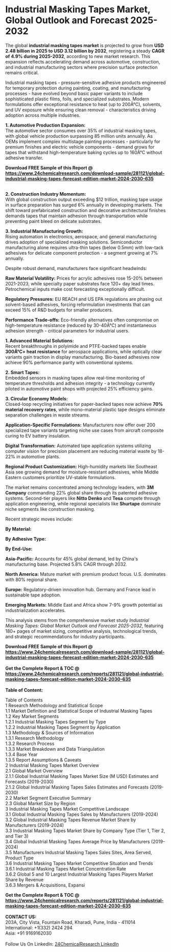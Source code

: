<h1>Industrial Masking Tapes Market, Global Outlook and Forecast 2025-2032</h1><p>The global <strong>industrial masking tapes market</strong> is projected to grow from <strong>USD 2.48 billion in 2025 to USD 3.12 billion by 2032</strong>, registering a steady <strong>CAGR of 4.9% during 2025-2032</strong>, according to new market research. This expansion reflects accelerating demand across automotive, construction, and industrial manufacturing sectors where precision surface protection remains critical.</p><p>Industrial masking tapes - pressure-sensitive adhesive products engineered for temporary protection during painting, coating, and manufacturing processes - have evolved beyond basic paper variants to include sophisticated plastic films, foils, and specialized substrates. Modern formulations offer exceptional resistance to heat (up to 200Â°C), solvents, and UV exposure while ensuring clean removal - characteristics driving adoption across multiple industries.</p><p><strong>1. Automotive Production Expansion:</strong><br>
The automotive sector consumes over 35% of industrial masking tapes, with global vehicle production surpassing 85 million units annually. As OEMs implement complex multistage painting processes - particularly for premium finishes and electric vehicle components - demand grows for tapes that withstand high-temperature baking cycles up to 160Â°C without adhesive transfer.</p><div><b>Download FREE Sample of this Report @ 
            <a href="https://www.24chemicalresearch.com/download-sample/281121/global-industrial-masking-tapes-forecast-edition-market-2024-2030-635">
            https://www.24chemicalresearch.com/download-sample/281121/global-industrial-masking-tapes-forecast-edition-market-2024-2030-635</a></b></div><br><p><strong>2. Construction Industry Momentum:</strong><br>
With global construction output exceeding $12 trillion, masking tape usage in surface preparation has surged 6% annually in developing markets. The shift toward prefabricated construction and decorative architectural finishes demands tapes that maintain adhesion through transportation while preventing paint bleed on delicate substrates.</p><p><strong>3. Industrial Manufacturing Growth:</strong><br>
Rising automation in electronics, aerospace, and general manufacturing drives adoption of specialized masking solutions. Semiconductor manufacturing alone requires ultra-thin tapes (below 0.5mm) with low-tack adhesives for delicate component protection - a segment growing at 7% annually.</p><p>Despite robust demand, manufacturers face significant headwinds:</p><p><strong>Raw Material Volatility:</strong> Prices for acrylic adhesives rose 15-20% between 2021-2023, while specialty paper substrates face 120+ day lead times. Petrochemical inputs make cost forecasting exceptionally difficult.</p><p><strong>Regulatory Pressures:</strong> EU REACH and US EPA regulations are phasing out solvent-based adhesives, forcing reformulation investments that can exceed 15% of R&amp;D budgets for smaller producers.</p><p><strong>Performance Trade-offs:</strong> Eco-friendly alternatives often compromise on high-temperature resistance (reduced by 30-40Â°C) and instantaneous adhesion strength - critical parameters for industrial users.</p><p><strong>1. Advanced Material Solutions:</strong><br>
Recent breakthroughs in polyimide and PTFE-backed tapes enable <strong>300Â°C+ heat resistance</strong> for aerospace applications, while optically clear variants gain traction in display manufacturing. Bio-based adhesives now achieve 90% performance parity with conventional systems.</p><p><strong>2. Smart Tapes:</strong><br>
Embedded sensors in masking tapes allow real-time monitoring of temperature thresholds and adhesion integrity - a technology currently piloted in automotive paint shops with projected 25% efficiency gains.</p><p><strong>3. Circular Economy Models:</strong><br>
Closed-loop recycling initiatives for paper-backed tapes now achieve <strong>70% material recovery rates</strong>, while mono-material plastic tape designs eliminate separation challenges in waste streams.</p><p><strong>Application-Specific Formulations:</strong> Manufacturers now offer over 200 specialized tape variants targeting niche use cases from aircraft composite curing to EV battery insulation.</p><p><strong>Digital Transformation:</strong> Automated tape application systems utilizing computer vision for precision placement are reducing material waste by 18-22% in automotive plants.</p><p><strong>Regional Product Customization:</strong> High-humidity markets like Southeast Asia see growing demand for moisture-resistant adhesives, while Middle Eastern customers prioritize UV-stable formulations.</p><p>The market remains concentrated among technology leaders, with <strong>3M Company</strong> commanding 22% global share through its patented adhesive systems. Second-tier players like <strong>Nitto Denko</strong> and <strong>Tesa</strong> compete through application engineering, while regional specialists like <strong>Shurtape</strong> dominate niche segments like construction masking.</p><p>Recent strategic moves include:</p><p><strong>By Material:</strong></p><p><strong>By Adhesive Type:</strong></p><p><strong>By End-Use:</strong></p><p><strong>Asia-Pacific:</strong> Accounts for 45% global demand, led by China's manufacturing base. Projected 5.8% CAGR through 2032.</p><p><strong>North America:</strong> Mature market with premium product focus. U.S. dominates with 80% regional share.</p><p><strong>Europe:</strong> Regulatory-driven innovation hub. Germany and France lead in sustainable tape adoption.</p><p><strong>Emerging Markets:</strong> Middle East and Africa show 7-9% growth potential as industrialization accelerates.</p><p>This analysis stems from the comprehensive market study <em>Industrial Masking Tapes: Global Market Outlook and Forecast 2025-2032</em>, featuring 180+ pages of market sizing, competitive analysis, technological trends, and strategic recommendations for industry participants.</p><div><b>Download FREE Sample of this Report @ 
            <a href="https://www.24chemicalresearch.com/download-sample/281121/global-industrial-masking-tapes-forecast-edition-market-2024-2030-635">
            https://www.24chemicalresearch.com/download-sample/281121/global-industrial-masking-tapes-forecast-edition-market-2024-2030-635</a></b></div><br><div><b>Get the Complete Report & TOC @ 
            <a href="https://www.24chemicalresearch.com/reports/281121/global-industrial-masking-tapes-forecast-edition-market-2024-2030-635">
            https://www.24chemicalresearch.com/reports/281121/global-industrial-masking-tapes-forecast-edition-market-2024-2030-635</a></b></div><br>
            <b>Table of Content:</b><p>Table of Contents<br />
 1 Research Methodology and Statistical Scope<br />
 1.1 Market Definition and Statistical Scope of Industrial Masking Tapes<br />
 1.2 Key Market Segments<br />
 1.2.1 Industrial Masking Tapes Segment by Type<br />
 1.2.2 Industrial Masking Tapes Segment by Application<br />
 1.3 Methodology & Sources of Information<br />
 1.3.1 Research Methodology<br />
 1.3.2 Research Process<br />
 1.3.3 Market Breakdown and Data Triangulation<br />
 1.3.4 Base Year<br />
 1.3.5 Report Assumptions & Caveats<br />
 2 Industrial Masking Tapes Market Overview<br />
 2.1 Global Market Overview<br />
 2.1.1 Global Industrial Masking Tapes Market Size (M USD) Estimates and Forecasts (2019-2030)<br />
 2.1.2 Global Industrial Masking Tapes Sales Estimates and Forecasts (2019-2030)<br />
 2.2 Market Segment Executive Summary<br />
 2.3 Global Market Size by Region<br />
 3 Industrial Masking Tapes Market Competitive Landscape<br />
 3.1 Global Industrial Masking Tapes Sales by Manufacturers (2019-2024)<br />
 3.2 Global Industrial Masking Tapes Revenue Market Share by Manufacturers (2019-2024)<br />
 3.3 Industrial Masking Tapes Market Share by Company Type (Tier 1, Tier 2, and Tier 3)<br />
 3.4 Global Industrial Masking Tapes Average Price by Manufacturers (2019-2024)<br />
 3.5 Manufacturers Industrial Masking Tapes Sales Sites, Area Served, Product Type<br />
 3.6 Industrial Masking Tapes Market Competitive Situation and Trends<br />
 3.6.1 Industrial Masking Tapes Market Concentration Rate<br />
 3.6.2 Global 5 and 10 Largest Industrial Masking Tapes Players Market Share by Revenue<br />
 3.6.3 Mergers & Acquisitions, Expansi</p><div><b>Get the Complete Report & TOC @ 
            <a href="https://www.24chemicalresearch.com/reports/281121/global-industrial-masking-tapes-forecast-edition-market-2024-2030-635">
            https://www.24chemicalresearch.com/reports/281121/global-industrial-masking-tapes-forecast-edition-market-2024-2030-635</a></b></div><br><b>CONTACT US:</b><br>
            203A, City Vista, Fountain Road, Kharadi, Pune, India - 411014<br>
            International: +1(332) 2424 294<br>
            Asia: +91 9169162030 <br><br>
            Follow Us On LinkedIn: <a href="https://www.linkedin.com/company/24chemicalresearch/">24ChemicalResearch LinkedIn</a>